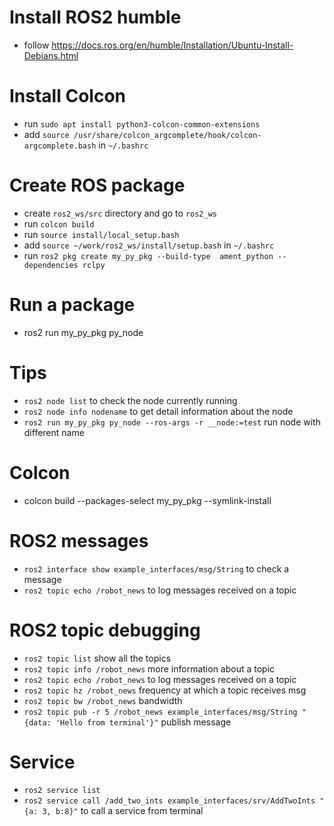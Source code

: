 # Install ROS2 humble
- follow https://docs.ros.org/en/humble/Installation/Ubuntu-Install-Debians.html
# Install Colcon
- run `sudo apt install python3-colcon-common-extensions`
- add `source /usr/share/colcon_argcomplete/hook/colcon-argcomplete.bash` in `~/.bashrc`
# Create ROS package
- create `ros2_ws/src` directory and go to `ros2_ws`
- run `colcon build`
- run `source install/local_setup.bash`
- add `source ~/work/ros2_ws/install/setup.bash` in `~/.bashrc`
- run `ros2 pkg create my_py_pkg --build-type  ament_python --dependencies rclpy`
# Run a package
- ros2 run my_py_pkg py_node
# Tips
- `ros2 node list` to check the node currently running
- `ros2 node info nodename` to get detail information about the node
- `ros2 run my_py_pkg py_node --ros-args -r __node:=test` run node with different name
# Colcon
- colcon build --packages-select my_py_pkg --symlink-install
# ROS2 messages
- `ros2 interface show example_interfaces/msg/String` to check a message
- `ros2 topic echo /robot_news` to log messages received on a topic

# ROS2 topic debugging
- `ros2 topic list` show all the topics
- `ros2 topic info /robot_news` more information about a topic
- `ros2 topic echo /robot_news` to log messages received on a topic
- `ros2 topic hz /robot_news` frequency at which a topic receives msg
- `ros2 topic bw /robot_news` bandwidth
- `ros2 topic pub -r 5 /robot_news example_interfaces/msg/String "{data: 'Hello from terminal'}"` publish message

# Service
- `ros2 service list`
- `ros2 service call /add_two_ints example_interfaces/srv/AddTwoInts "{a: 3, b:8}"` to call a service from terminal